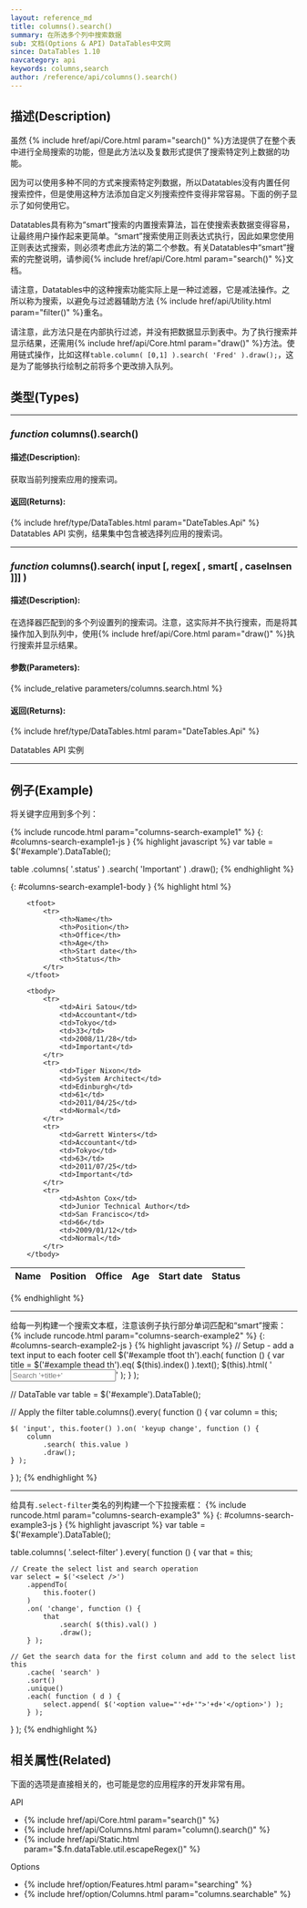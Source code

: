 ```yaml
---
layout: reference_md
title: columns().search()
summary: 在所选多个列中搜索数据
sub: 文档(Options & API) DataTables中文网
since: DataTables 1.10
navcategory: api
keywords: columns,search
author: /reference/api/columns().search()
---
```


## 描述(Description)
虽然 {% include href/api/Core.html param="search()" %}方法提供了在整个表中进行全局搜索的功能，但是此方法以及复数形式提供了搜索特定列上数据的功能。

因为可以使用多种不同的方式来搜索特定列数据，所以Datatables没有内置任何搜索控件，但是使用这种方法添加自定义列搜索控件变得非常容易。下面的例子显示了如何使用它。

Datatables具有称为“smart”搜索的内置搜索算法，旨在使搜索表数据变得容易，让最终用户操作起来更简单。“smart”搜索使用正则表达式执行，因此如果您使用正则表达式搜索，则必须考虑此方法的第二个参数。有关Datatables中“smart”搜索的完整说明，请参阅{% include href/api/Core.html param="search()" %}文档。

请注意，Datatables中的这种搜索功能实际上是一种过滤器，它是减法操作。之所以称为搜索，以避免与过滤器辅助方法 {% include href/api/Utility.html param="filter()" %}重名。


请注意，此方法只是在内部执行过滤，并没有把数据显示到表中。为了执行搜索并显示结果，还需用{% include href/api/Core.html param="draw()" %}方法。使用链式操作，比如这样`table.column( [0,1] ).search( 'Fred' ).draw();`，这是为了能够执行绘制之前将多个更改排入队列。

## 类型(Types)
---
    
### _function_ **columns().search()**   

#### 描述(Description):
获取当前列搜索应用的搜索词。

#### 返回(Returns):
{% include href/type/DataTables.html param="DateTables.Api" %}
Datatables API 实例，结果集中包含被选择列应用的搜索词。

--- 

 
### _function_ **columns().search( input [, regex[ , smart[ , caseInsen ]]] )**   

#### 描述(Description):

在选择器匹配到的多个列设置列的搜索词。注意，这实际并不执行搜索，而是将其操作加入到队列中，使用{% include href/api/Core.html param="draw()" %}执行搜索并显示结果。
     
#### 参数(Parameters):
{% include_relative parameters/columns.search.html %}

#### 返回(Returns):
{% include href/type/DataTables.html param="DateTables.Api" %}

Datatables API 实例

---
    
## 例子(Example)

将关键字应用到多个列：

{% include runcode.html param="columns-search-example1" %}
{: #columns-search-example1-js }
{% highlight javascript %}
var table = $('#example').DataTable();
 
table
    .columns( '.status' )
    .search( 'Important' )
    .draw();
{% endhighlight %}


{: #columns-search-example1-body }
{% highlight html %}
<table id="example" class="display" cellspacing="0" width="100%">
        <thead>
            <tr>
                <th>Name</th>
                <th>Position</th>
                <th>Office</th>
                <th>Age</th>
                <th>Start date</th>
                <th class="status">Status</th>
            </tr>
        </thead>
 
        <tfoot>
            <tr>
                <th>Name</th>
                <th>Position</th>
                <th>Office</th>
                <th>Age</th>
                <th>Start date</th>
                <th>Status</th>
            </tr>
        </tfoot>
 
        <tbody>
            <tr>
                <td>Airi Satou</td>
                <td>Accountant</td>
                <td>Tokyo</td>
                <td>33</td>
                <td>2008/11/28</td>
                <td>Important</td>
            </tr>
            <tr>
                <td>Tiger Nixon</td>
                <td>System Architect</td>
                <td>Edinburgh</td>
                <td>61</td>
                <td>2011/04/25</td>
                <td>Normal</td>
            </tr>
            <tr>
                <td>Garrett Winters</td>
                <td>Accountant</td>
                <td>Tokyo</td>
                <td>63</td>
                <td>2011/07/25</td>
                <td>Important</td>
            </tr>
            <tr>
                <td>Ashton Cox</td>
                <td>Junior Technical Author</td>
                <td>San Francisco</td>
                <td>66</td>
                <td>2009/01/12</td>
                <td>Normal</td>
            </tr>
        </tbody>
</table>
{% endhighlight %}

---


给每一列构建一个搜索文本框，注意该例子执行部分单词匹配和“smart”搜索：
{% include runcode.html param="columns-search-example2" %}
{: #columns-search-example2-js }
{% highlight javascript %}
// Setup - add a text input to each footer cell
$('#example tfoot th').each( function () {
    var title = $('#example thead th').eq( $(this).index() ).text();
    $(this).html( '<input type="text" placeholder="Search '+title+'" />' );
} );
 
// DataTable
var table = $('#example').DataTable();
 
// Apply the filter
table.columns().every( function () {
    var column = this;
 
    $( 'input', this.footer() ).on( 'keyup change', function () {
        column
            .search( this.value )
            .draw();
    } );
} );
{% endhighlight %}


---


给具有`.select-filter`类名的列构建一个下拉搜索框：
{% include runcode.html param="columns-search-example3" %}
{: #columns-search-example3-js }
{% highlight javascript %}
var table = $('#example').DataTable();
 
table.columns( '.select-filter' ).every( function () {
    var that = this;
 
    // Create the select list and search operation
    var select = $('<select />')
        .appendTo(
            this.footer()
        )
        .on( 'change', function () {
            that
                .search( $(this).val() )
                .draw();
        } );
 
    // Get the search data for the first column and add to the select list
    this
        .cache( 'search' )
        .sort()
        .unique()
        .each( function ( d ) {
            select.append( $('<option value="'+d+'">'+d+'</option>') );
        } );
} );
{% endhighlight %}



## 相关属性(Related)
下面的选项是直接相关的，也可能是您的应用程序的开发非常有用。

API

- {% include href/api/Core.html param="search()" %}
- {% include href/api/Columns.html param="column().search()" %}
- {% include href/api/Static.html param="$.fn.dataTable.util.escapeRegex()" %}


Options

- {% include href/option/Features.html param="searching" %}
- {% include href/option/Columns.html param="columns.searchable" %}
